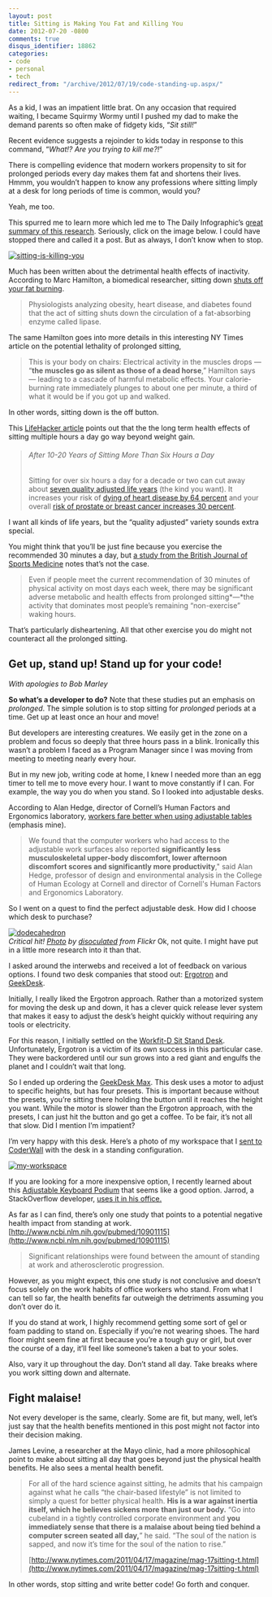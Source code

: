 ```yaml
---
layout: post
title: Sitting is Making You Fat and Killing You
date: 2012-07-20 -0800
comments: true
disqus_identifier: 18862
categories:
- code
- personal
- tech
redirect_from: "/archive/2012/07/19/code-standing-up.aspx/"
---
```


As a kid, I was an impatient little brat. On any occasion that required
waiting, I became Squirmy Wormy until I pushed my dad to make the demand
parents so often make of fidgety kids, “*Sit still!*”

Recent evidence suggests a rejoinder to kids today in response to this
command, “*What!? Are you trying to kill me?!*”

There is compelling evidence that modern workers propensity to sit for
prolonged periods every day makes them fat and shortens their lives.
Hmmm, you wouldn’t happen to know any professions where sitting limply
at a desk for long periods of time is common, would you?

Yeah, me too.

This spurred me to learn more which led me to The Daily Infographic’s
[great summary of this
research](http://dailyinfographic.com/sitting-down-is-killing-you-infographic "Sitting down is killing you").
Seriously, click on the image below. I could have stopped there and
called it a post. But as always, I don’t know when to stop.

[![sitting-is-killing-you](http://haacked.com/images/haacked_com/WindowsLiveWriter/Get-Up-Stand-Up_CC31/sitting-is-killing-you_3.png "sitting-is-killing-you")](http://dailyinfographic.com/sitting-down-is-killing-you-infographic "Sitting Down is Killing You [infographic]")

Much has been written about the detrimental health effects of
inactivity. According to Marc Hamilton, a biomedical researcher, sitting
down [shuts off your fat
burning](http://www.sciencedaily.com/videos/2008/0610-stand_up_for_your_health.htm "stand up for your health").

> Physiologists analyzing obesity, heart disease, and diabetes found
> that the act of sitting shuts down the circulation of a fat-absorbing
> enzyme called lipase.

The same Hamilton goes into more details in this interesting NY Times
article on the potential lethality of prolonged sitting,

> This is your body on chairs: Electrical activity in the muscles drops
> — “**the muscles go as silent as those of a dead horse**,” Hamilton
> says — leading to a cascade of harmful metabolic effects. Your
> calorie-burning rate immediately plunges to about one per minute, a
> third of what it would be if you got up and walked.

In other words, sitting down is the off button.

This [LifeHacker
article](http://lifehacker.com/5879536/how-sitting-all-day-is-damaging-your-body-and-how-you-can-counteract-it "How sitting all day is damaging your body.")
points out that the the long term health effects of sitting multiple
hours a day go way beyond weight gain.

> ###### After 10-20 Years of Sitting More Than Six Hours a Day
>
> Sitting for over six hours a day for a decade or two can cut away
> about [seven quality adjusted life
> years](http://sjp.sagepub.com/content/35/5/510.abstract) (the kind you
> want). It increases your risk of [dying of heart disease by 64
> percent](http://journals.lww.com/acsm-msse/Fulltext/2010/05000/Sedentary_Behaviors_Increase_Risk_of.6.aspx)
> and your overall [risk of prostate or breast cancer increases 30
> percent](http://yourlife.usatoday.com/health/medical/cancer/story/2011-11-03/Prolonged-sitting-linked-to-breast-cancer-colon-cancer/51051928/1).

I want all kinds of life years, but the “quality adjusted” variety
sounds extra special.

You might think that you’ll be just fine because you exercise the
recommended 30 minutes a day, but [a study from the British Journal of
Sports
Medicine](http://bjsm.bmj.com/content/43/2/81.full "Too much sitting: a novel and important predictor of chronic disease risk?")
notes that’s not the case.

> Even if people meet the current recommendation of 30 minutes of
> physical activity on most days each week, there may be significant
> adverse metabolic and health effects from prolonged sitting*—*the
> activity that dominates most people’s remaining “non-exercise” waking
> hours.

That’s particularly disheartening. All that other exercise you do might
not counteract all the prolonged sitting.

Get up, stand up! Stand up for your code!
-----------------------------------------

*With apologies to Bob Marley*

**So what’s a developer to do?** Note that these studies put an emphasis
on *prolonged*. The simple solution is to stop sitting for *prolonged*
periods at a time. Get up at least once an hour and move!

But developers are interesting creatures. We easily get in the zone on a
problem and focus so deeply that three hours pass in a blink. Ironically
this wasn’t a problem I faced as a Program Manager since I was moving
from meeting to meeting nearly every hour.

But in my new job, writing code at home, I knew I needed more than an
egg timer to tell me to move every hour. I want to move constantly if I
can. For example, the way you do when you stand. So I looked into
adjustable desks.

According to Alan Hedge, director of Cornell’s Human Factors and
Ergonomics laboratory, [workers fare better when using adjustable
tables](http://www.news.cornell.edu/Chronicle/04/11.18.04/stand_at_work.html "standing at work")
(emphasis mine).

> We found that the computer workers who had access to the adjustable
> work surfaces also reported **significantly less musculoskeletal
> upper-body discomfort, lower afternoon discomfort scores and
> significantly more productivity**," said Alan Hedge, professor of
> design and environmental analysis in the College of Human Ecology at
> Cornell and director of Cornell's Human Factors and Ergonomics
> Laboratory.

So I went on a quest to find the perfect adjustable desk. How did I
choose which desk to purchase?

[![dodecahedron](http://haacked.com/images/haacked_com/WindowsLiveWriter/Get-Up-Stand-Up_CC31/dodecahedron5_thumb.jpg "dodecahedron")](http://haacked.com/images/haacked_com/WindowsLiveWriter/Get-Up-Stand-Up_CC31/dodecahedron5.jpg)
\
*Critical hit!
[Photo](http://www.flickr.com/photos/disoculated/4574721445/ "20-sided die")
by
[disoculated](http://www.flickr.com/photos/disoculated/ "Disoculated on Flickr")
from Flickr* Ok, not quite. I might have put in a little more research
into it than that.

I asked around the interwebs and received a lot of feedback on various
options. I found two desk companies that stood out:
[Ergotron](http://www.ergotron.com/) and
[GeekDesk](http://www.geekdesk.com/ "GeekDesk").

Initially, I really liked the Ergotron approach. Rather than a motorized
system for moving the desk up and down, it has a clever quick release
lever system that makes it easy to adjust the desk’s height quickly
without requiring any tools or electricity.

For this reason, I initially settled on the [Workfit-D Sit Stand
Desk](http://www.ergotron.com/Products/tabid/65/PRDID/511/language/en-US/Default.aspx "Ergotron Workfit-D").
Unfortunately, Ergotron is a victim of its own success in this
particular case. They were backordered until our sun grows into a red
giant and engulfs the planet and I couldn’t wait that long.

So I ended up ordering the [GeekDesk
Max](http://www.geekdesk.com/default.asp?contentID=622 "GeekDesk Max").
This desk uses a motor to adjust to specific heights, but has four
presets. This is important because without the presets, you’re sitting
there holding the button until it reaches the height you want. While the
motor is slower than the Ergotron approach, with the presets, I can just
hit the button and go get a coffee. To be fair, it’s not all that slow.
Did I mention I’m impatient?

I’m very happy with this desk. Here’s a photo of my workspace that I
[sent to CoderWall](http://coderwall.com/p/v7xqcg "CoderWall") with the
desk in a standing configuration.

[![my-workspace](http://haacked.com/images/haacked_com/WindowsLiveWriter/Get-Up-Stand-Up_CC31/my-workspace_thumb.jpg "my-workspace")](http://haacked.com/images/haacked_com/WindowsLiveWriter/Get-Up-Stand-Up_CC31/my-workspace_2.jpg)

If you are looking for a more inexpensive option, I recently learned
about this [Adjustable Keyboard Podium](http://www.akp-inc.com/) that
seems like a good option. Jarrod, a StackOverflow developer, [uses it in
his
office.](http://blog.stackoverflow.com/2009/06/stack-overflow-developer-lair/)

As far as I can find, there’s only one study that points to a potential
negative health impact from standing at work.
[http://www.ncbi.nlm.nih.gov/pubmed/10901115](http://www.ncbi.nlm.nih.gov/pubmed/10901115)

> Significant relationships were found between the amount of standing at
> work and atherosclerotic progression.

However, as you might expect, this one study is not conclusive and
doesn’t focus solely on the work habits of office workers who stand.
From what I can tell so far, the health benefits far outweigh the
detriments assuming you don’t over do it.

If you do stand at work, I highly recommend getting some sort of gel or
foam padding to stand on. Especially if you’re not wearing shoes. The
hard floor might seem fine at first because you’re a tough guy or girl,
but over the course of a day, it’ll feel like someone’s taken a bat to
your soles.

Also, vary it up throughout the day. Don’t stand all day. Take breaks
where you work sitting down and alternate.

Fight malaise!
--------------

Not every developer is the same, clearly. Some are fit, but many, well,
let’s just say that the health benefits mentioned in this post might not
factor into their decision making.

James Levine, a researcher at the Mayo clinic, had a more philosophical
point to make about sitting all day that goes beyond just the physical
health benefits. He also sees a mental health benefit.

> For all of the hard science against sitting, he admits that his
> campaign against what he calls “the chair-based lifestyle” is not
> limited to simply a quest for better physical health. **His is a war
> against inertia itself, which he believes sickens more than just our
> body.** “Go into cubeland in a tightly controlled corporate
> environment and **you immediately sense that there is a malaise about
> being tied behind a computer screen seated all day,**” he said. “The
> soul of the nation is sapped, and now it’s time for the soul of the
> nation to rise.”
>
> [http://www.nytimes.com/2011/04/17/magazine/mag-17sitting-t.html](http://www.nytimes.com/2011/04/17/magazine/mag-17sitting-t.html)

In other words, stop sitting and write better code! Go forth and
conquer.


